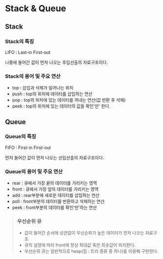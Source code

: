 # Stack & Queue
## Stack
### Stack의 특징
LIFO : Last-in First-out

나중에 들어간 값이 먼저 나오는 후입선출의 자료구조이다.
### Stack의 용어 및 주요 연산
- top : 삽입과 삭제가 일어나는 위치
- push : top의 위치에 데이터를 삽입하는 연산
- pop : top의 위치에 있는 데이터를 꺼내는 연산(값 반환 후 삭제)
- peek : top의 위치에 있는 데이터의 값을 확인'만' 한다.
## Queue
### Queue의 특징
FIFO : First-in First-out

먼저 들어간 값이 먼저 나오는 선입선출의 자료구조이다.
### Queue의 용어 및 주요 연산
- rear : 큐에서 가장 끝의 데이터를 가리키는 영역
- front : 큐에서 가장 앞의 데이터를 가리키는 영역
- add : rear부분에 새로운 데이터를 삽입하는 연산
- poll : front부분의 데이터를 반환하고 삭제하는 연산
- peek : front부분의 데이터를 확인'만'하는 연산

> ### 우선순위 큐
> 
> - 값이 들어간 순서에 상관없이 우선순위가 높은 데이터가 먼저 나오는 자료구조
> - 큐의 설정에 따라 front에 항상 최대값 혹은 최솟값이 위치한다.
> - 우선순위 큐는 일반적으로 heap(힙 : 트리 종류 중 하나)를 이용해 구현한다.